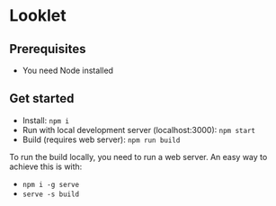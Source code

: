 # Looklet

## Prerequisites

* You need Node installed

## Get started

* Install: `npm i`
* Run with local development server (localhost:3000): `npm start`
* Build (requires web server): `npm run build`

To run the build locally, you need to run a web server. An easy way to achieve this is with:

* `npm i -g serve`
* `serve -s build`
